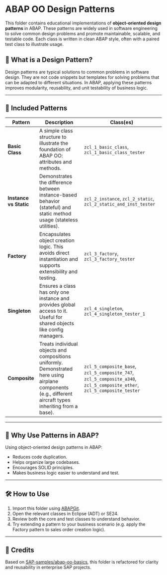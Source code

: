 # ABAP OO Design Patterns

This folder contains educational implementations of **object-oriented design patterns** in ABAP. These patterns are widely used in software engineering to solve common design problems and promote maintainable, scalable, and testable code. Each class is written in clean ABAP style, often with a paired test class to illustrate usage.

## 📘 What is a Design Pattern?

Design patterns are typical solutions to common problems in software design. They are not code snippets but templates for solving problems that can be adapted to different situations. In ABAP, applying these patterns improves modularity, reusability, and unit testability of business logic.

---

## 🧱 Included Patterns

| Pattern | Description | Class(es) |
|--------|-------------|-----------|
| **Basic Class** | A simple class structure to illustrate the foundation of ABAP OO: attributes and methods. | `zcl_1_basic_class`, `zcl_1_basic_class_tester` |
| **Instance vs Static** | Demonstrates the difference between instance-based behavior (stateful) and static method usage (stateless utilities). | `zcl_2_instance`, `zcl_2_static`, `zcl_2_static_and_inst_tester` |
| **Factory** | Encapsulates object creation logic. This avoids direct instantiation and supports extensibility and testing. | `zcl_3_factory`, `zcl_3_factory_tester` |
| **Singleton** | Ensures a class has only one instance and provides global access to it. Useful for shared objects like config managers. | `zcl_4_singleton`, `zcl_4_singleton_tester_1` |
| **Composite** | Treats individual objects and compositions uniformly. Demonstrated here using airplane components (e.g., different aircraft types inheriting from a base). | `zcl_5_composite_base`, `zcl_5_composite_747`, `zcl_5_composite_a340`, `zcl_5_composite_other`, `zcl_5_composite_tester` |

---

## 🧠 Why Use Patterns in ABAP?

Using object-oriented design patterns in ABAP:

- Reduces code duplication.
- Helps organize large codebases.
- Encourages SOLID principles.
- Makes business logic easier to understand and test.

---

## 🛠 How to Use

1. Import this folder using [ABAPGit](https://docs.abapgit.org/).
2. Open the relevant classes in Eclipse (ADT) or SE24.
3. Review both the core and test classes to understand behavior.
4. Try extending a pattern to your business scenario (e.g. apply the Factory pattern to sales order creation logic).

---

## 📌 Credits

Based on [SAP-samples/abap-oo-basics](https://github.com/SAP-samples/abap-oo-basics), this folder is refactored for clarity and reusability in enterprise SAP projects.
